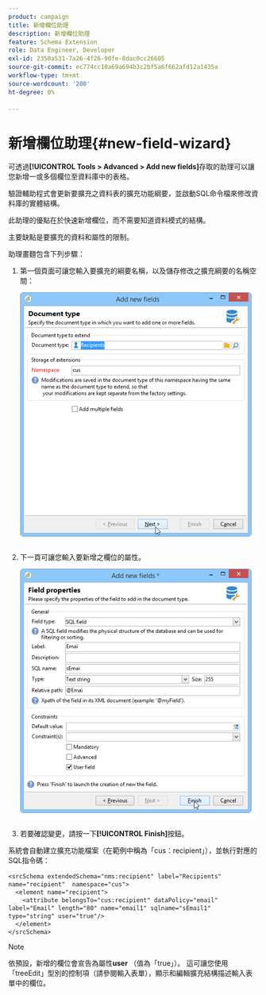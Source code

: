 ```yaml
---
product: campaign
title: 新增欄位助理
description: 新增欄位助理
feature: Schema Extension
role: Data Engineer, Developer
exl-id: 2350a531-7a26-4f26-90fe-8dac0cc26605
source-git-commit: ec774cc10a69a694b3c2bf5a6f662afd12a1435a
workflow-type: tm+mt
source-wordcount: '200'
ht-degree: 0%

---
```


# 新增欄位助理{#new-field-wizard}


可透過&#x200B;**[!UICONTROL Tools > Advanced > Add new fields]**&#x200B;存取的助理可以讓您新增一或多個欄位至資料庫中的表格。

驗證輔助程式會更新要擴充之資料表的擴充功能綱要，並啟動SQL命令檔來修改資料庫的實體結構。

此助理的優點在於快速新增欄位，而不需要知道資料模式的結構。

主要缺點是要擴充的資料和屬性的限制。

助理畫麵包含下列步驟：

1. 第一個頁面可讓您輸入要擴充的綱要名稱，以及儲存修改之擴充綱要的名稱空間：

   ![](assets/d_ncs_integration_schema_addfield.png)

1. 下一頁可讓您輸入要新增之欄位的屬性。

   ![](assets/d_ncs_integration_schema_addfield2.png)

1. 若要確認變更，請按一下&#x200B;**[!UICONTROL Finish]**&#x200B;按鈕。

系統會自動建立擴充功能檔案（在範例中稱為「cus：recipient」），並執行對應的SQL指令碼：

```
<srcSchema extendedSchema="nms:recipient" label="Recipients" name="recipient"  namespace="cus">  
  <element name="recipient">    
    <attribute belongsTo="cus:recipient" dataPolicy="email" label="Email" length="80" name="email1" sqlname="sEmail1" type="string" user="true"/>  
  </element>
</srcSchema>
```

>[!NOTE]
>
>依預設，新增的欄位會宣告為屬性&#x200B;**user** （值為「true」）。 這可讓您使用「treeEdit」型別的控制項（請參閱輸入表單），顯示和編輯擴充結構描述輸入表單中的欄位。

